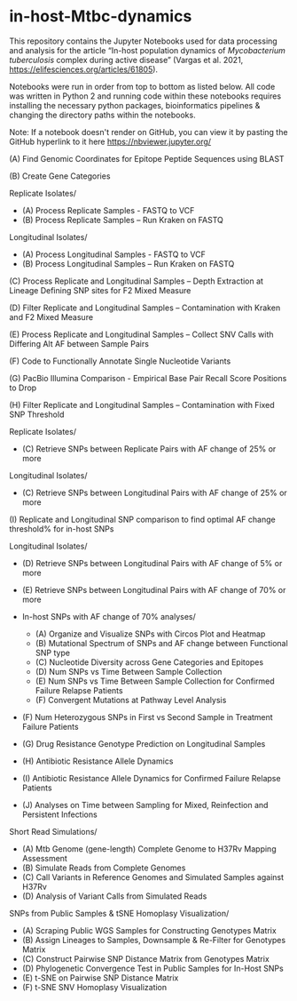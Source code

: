# in-host-Mtbc-dynamics
This repository contains the Jupyter Notebooks used for data processing and analysis for the article “In-host population dynamics of *Mycobacterium tuberculosis* complex during active disease” (Vargas et al. 2021, https://elifesciences.org/articles/61805). 

Notebooks were run in order from top to bottom as listed below. All code was written in Python 2 and running code within these notebooks requires installing the necessary python packages, bioinformatics pipelines & changing the directory paths within the notebooks.

Note: If a notebook doesn't render on GitHub, you can view it by pasting the GitHub hyperlink to it here https://nbviewer.jupyter.org/ 

(A) Find Genomic Coordinates for Epitope Peptide Sequences using BLAST

(B) Create Gene Categories

Replicate Isolates/
* (A) Process Replicate Samples - FASTQ to VCF
* (B) Process Replicate Samples – Run Kraken on FASTQ

Longitudinal Isolates/
* (A) Process Longitudinal Samples - FASTQ to VCF
* (B) Process Longitudinal Samples – Run Kraken on FASTQ

(C) Process Replicate and Longitudinal Samples – Depth Extraction at Lineage Defining SNP sites for F2 Mixed Measure

(D) Filter Replicate and Longitudinal Samples – Contamination with Kraken and F2 Mixed Measure

(E) Process Replicate and Longitudinal Samples – Collect SNV Calls with Differing Alt AF between Sample Pairs

(F) Code to Functionally Annotate Single Nucleotide Variants

(G) PacBio Illumina Comparison - Empirical Base Pair Recall Score Positions to Drop

(H) Filter Replicate and Longitudinal Samples – Contamination with Fixed SNP Threshold

Replicate Isolates/
* (C) Retrieve SNPs between Replicate Pairs with AF change of 25% or more

Longitudinal Isolates/
* (C) Retrieve SNPs between Longitudinal Pairs with AF change of 25% or more

(I) Replicate and Longitudinal SNP comparison to find optimal AF change threshold% for in-host SNPs

Longitudinal Isolates/
* (D) Retrieve SNPs between Longitudinal Pairs with AF change of 5% or more
* (E) Retrieve SNPs between Longitudinal Pairs with AF change of 70% or more

* In-host SNPs with AF change of 70% analyses/
  * (A) Organize and Visualize SNPs with Circos Plot and Heatmap
  * (B) Mutational Spectrum of SNPs and AF change between Functional SNP type
  * (C) Nucleotide Diversity across Gene Categories and Epitopes
  * (D) Num SNPs vs Time Between Sample Collection
  * (E) Num SNPs vs Time Between Sample Collection for Confirmed Failure Relapse Patients
  * (F) Convergent Mutations at Pathway Level Analysis

* (F) Num Heterozygous SNPs in First vs Second Sample in Treatment Failure Patients
* (G) Drug Resistance Genotype Prediction on Longitudinal Samples
* (H) Antibiotic Resistance Allele Dynamics
* (I) Antibiotic Resistance Allele Dynamics for Confirmed Failure Relapse Patients
* (J) Analyses on Time between Sampling for Mixed, Reinfection and Persistent Infections

Short Read Simulations/
* (A) Mtb Genome (gene-length) Complete Genome to H37Rv Mapping Assessment
* (B) Simulate Reads from Complete Genomes
* (C) Call Variants in Reference Genomes and Simulated Samples against H37Rv
* (D) Analysis of Variant Calls from Simulated Reads

SNPs from Public Samples & tSNE Homoplasy Visualization/
* (A) Scraping Public WGS Samples for Constructing Genotypes Matrix
* (B) Assign Lineages to Samples, Downsample & Re-Filter for Genotypes Matrix
* (C) Construct Pairwise SNP Distance Matrix from Genotypes Matrix
* (D) Phylogenetic Convergence Test in Public Samples for In-Host SNPs
* (E) t-SNE on Pairwise SNP Distance Matrix
* (F) t-SNE SNV Homoplasy Visualization
